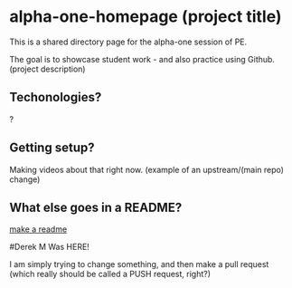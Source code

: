 # alpha-one-homepage (project title)

This is a shared directory page for the alpha-one session of PE.

The goal is to showcase student work - and also practice using Github. (project description)

## Techonologies?

?

## Getting setup?

Making videos about that right now. (example of an upstream/(main repo) change)

## What else goes in a README?

[make a readme](https://www.makeareadme.com)

#Derek M Was HERE!

I am simply trying to change something, and then make a pull request (which really should be called a PUSH request, right?)
